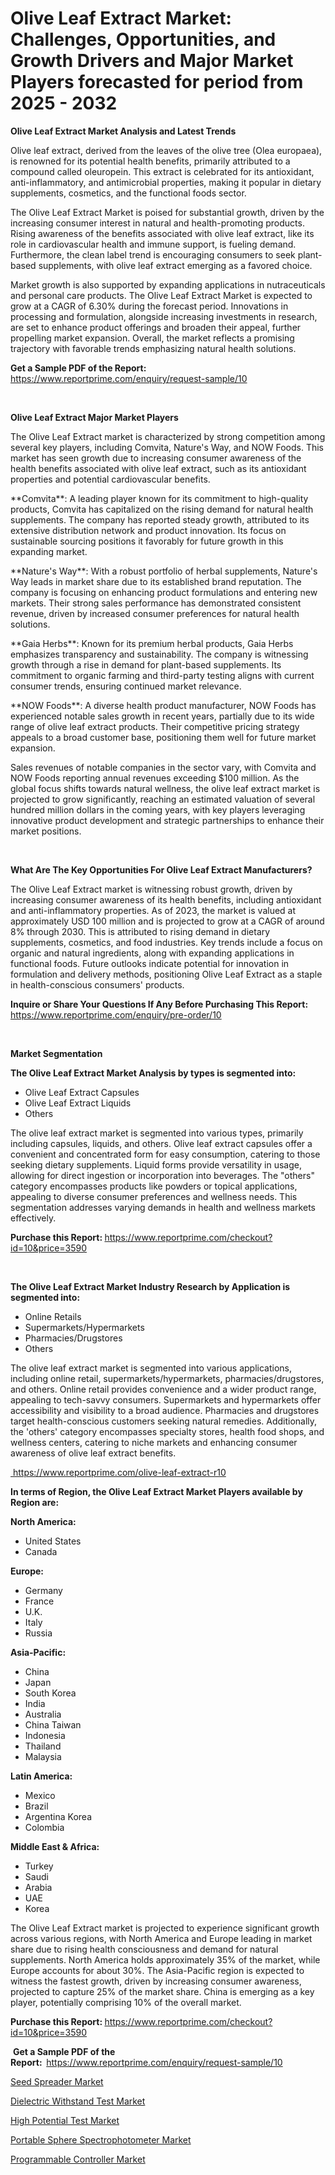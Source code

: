 <p><h1>Olive Leaf Extract Market: Challenges, Opportunities, and Growth Drivers and Major Market Players forecasted for period from 2025 - 2032</h1></p><p><strong>Olive Leaf Extract Market Analysis and Latest Trends</strong></p>
<p><p>Olive leaf extract, derived from the leaves of the olive tree (Olea europaea), is renowned for its potential health benefits, primarily attributed to a compound called oleuropein. This extract is celebrated for its antioxidant, anti-inflammatory, and antimicrobial properties, making it popular in dietary supplements, cosmetics, and the functional foods sector. </p><p>The Olive Leaf Extract Market is poised for substantial growth, driven by the increasing consumer interest in natural and health-promoting products. Rising awareness of the benefits associated with olive leaf extract, like its role in cardiovascular health and immune support, is fueling demand. Furthermore, the clean label trend is encouraging consumers to seek plant-based supplements, with olive leaf extract emerging as a favored choice.</p><p>Market growth is also supported by expanding applications in nutraceuticals and personal care products. The Olive Leaf Extract Market is expected to grow at a CAGR of 6.30% during the forecast period. Innovations in processing and formulation, alongside increasing investments in research, are set to enhance product offerings and broaden their appeal, further propelling market expansion. Overall, the market reflects a promising trajectory with favorable trends emphasizing natural health solutions.</p></p>
<p><strong>Get a Sample PDF of the Report:&nbsp;</strong> <a href="https://www.reportprime.com/enquiry/request-sample/10?utm_campaign=3070&utm_medium=2&utm_source=Github&utm_content=ia&utm_term=17032025&utm_id=olive-leaf-extract">https://www.reportprime.com/enquiry/request-sample/10</a></p>
<p>&nbsp;</p>
<p><strong>Olive Leaf Extract Major Market Players</strong></p>
<p><p>The Olive Leaf Extract market is characterized by strong competition among several key players, including Comvita, Nature's Way, and NOW Foods. This market has seen growth due to increasing consumer awareness of the health benefits associated with olive leaf extract, such as its antioxidant properties and potential cardiovascular benefits.</p><p>**Comvita**: A leading player known for its commitment to high-quality products, Comvita has capitalized on the rising demand for natural health supplements. The company has reported steady growth, attributed to its extensive distribution network and product innovation. Its focus on sustainable sourcing positions it favorably for future growth in this expanding market.</p><p>**Nature's Way**: With a robust portfolio of herbal supplements, Nature's Way leads in market share due to its established brand reputation. The company is focusing on enhancing product formulations and entering new markets. Their strong sales performance has demonstrated consistent revenue, driven by increased consumer preferences for natural health solutions.</p><p>**Gaia Herbs**: Known for its premium herbal products, Gaia Herbs emphasizes transparency and sustainability. The company is witnessing growth through a rise in demand for plant-based supplements. Its commitment to organic farming and third-party testing aligns with current consumer trends, ensuring continued market relevance.</p><p>**NOW Foods**: A diverse health product manufacturer, NOW Foods has experienced notable sales growth in recent years, partially due to its wide range of olive leaf extract products. Their competitive pricing strategy appeals to a broad customer base, positioning them well for future market expansion.</p><p>Sales revenues of notable companies in the sector vary, with Comvita and NOW Foods reporting annual revenues exceeding $100 million. As the global focus shifts towards natural wellness, the olive leaf extract market is projected to grow significantly, reaching an estimated valuation of several hundred million dollars in the coming years, with key players leveraging innovative product development and strategic partnerships to enhance their market positions.</p></p>
<p>&nbsp;</p>
<p><strong>What Are The Key Opportunities For Olive Leaf Extract Manufacturers?</strong></p>
<p><p>The Olive Leaf Extract market is witnessing robust growth, driven by increasing consumer awareness of its health benefits, including antioxidant and anti-inflammatory properties. As of 2023, the market is valued at approximately USD 100 million and is projected to grow at a CAGR of around 8% through 2030. This is attributed to rising demand in dietary supplements, cosmetics, and food industries. Key trends include a focus on organic and natural ingredients, along with expanding applications in functional foods. Future outlooks indicate potential for innovation in formulation and delivery methods, positioning Olive Leaf Extract as a staple in health-conscious consumers' products.</p></p>
<p><strong>Inquire or Share Your Questions If Any Before Purchasing This Report:</strong> <a href="https://www.reportprime.com/enquiry/pre-order/10?utm_campaign=3070&utm_medium=2&utm_source=Github&utm_content=ia&utm_term=17032025&utm_id=olive-leaf-extract">https://www.reportprime.com/enquiry/pre-order/10</a></p>
<p>&nbsp;</p>
<p><strong>Market Segmentation</strong></p>
<p><strong>The Olive Leaf Extract Market Analysis by types is segmented into:</strong></p>
<p><ul><li>Olive Leaf Extract Capsules</li><li>Olive Leaf Extract Liquids</li><li>Others</li></ul></p>
<p><p>The olive leaf extract market is segmented into various types, primarily including capsules, liquids, and others. Olive leaf extract capsules offer a convenient and concentrated form for easy consumption, catering to those seeking dietary supplements. Liquid forms provide versatility in usage, allowing for direct ingestion or incorporation into beverages. The "others" category encompasses products like powders or topical applications, appealing to diverse consumer preferences and wellness needs. This segmentation addresses varying demands in health and wellness markets effectively.</p></p>
<p><strong>Purchase this Report:&nbsp;</strong><a href="https://www.reportprime.com/checkout?id=10&price=3590&utm_campaign=3070&utm_medium=2&utm_source=Github&utm_content=ia&utm_term=17032025&utm_id=olive-leaf-extract">https://www.reportprime.com/checkout?id=10&price=3590</a></p>
<p>&nbsp;</p>
<p><strong>The Olive Leaf Extract Market Industry Research by Application is segmented into:</strong></p>
<p><ul><li>Online Retails</li><li>Supermarkets/Hypermarkets</li><li>Pharmacies/Drugstores</li><li>Others</li></ul></p>
<p><p>The olive leaf extract market is segmented into various applications, including online retail, supermarkets/hypermarkets, pharmacies/drugstores, and others. Online retail provides convenience and a wider product range, appealing to tech-savvy consumers. Supermarkets and hypermarkets offer accessibility and visibility to a broad audience. Pharmacies and drugstores target health-conscious customers seeking natural remedies. Additionally, the 'others' category encompasses specialty stores, health food shops, and wellness centers, catering to niche markets and enhancing consumer awareness of olive leaf extract benefits.</p></p>
<p><a href="https://www.reportprime.com/olive-leaf-extract-r10?utm_campaign=3070&utm_medium=2&utm_source=Github&utm_content=ia&utm_term=17032025&utm_id=olive-leaf-extract">&nbsp;https://www.reportprime.com/olive-leaf-extract-r10</a></p>
<p><strong>In terms of Region, the Olive Leaf Extract Market Players available by Region are:</strong></p>
<p>
    <p> <strong> North America: </strong>
        <ul>
            <li>United States</li>
            <li>Canada</li>
        </ul>
        </p> 
    <p> <strong> Europe: </strong>
        <ul>
            <li>Germany</li>
            <li>France</li>
            <li>U.K.</li>
            <li>Italy</li>
            <li>Russia</li>
        </ul>
        </p> 
    <p> <strong> Asia-Pacific: </strong>
        <ul>
            <li>China</li>
            <li>Japan</li>
            <li>South Korea</li>
            <li>India</li>
            <li>Australia</li>
            <li>China Taiwan</li>
            <li>Indonesia</li>
            <li>Thailand</li>
            <li>Malaysia</li>
        </ul>
        </p> 
    <p> <strong> Latin America: </strong>
        <ul>
            <li>Mexico</li>
            <li>Brazil</li>
            <li>Argentina Korea</li>
            <li>Colombia</li>
        </ul>
        </p> 
    <p> <strong> Middle East & Africa: </strong>
        <ul>
            <li>Turkey</li>
            <li>Saudi</li>
            <li>Arabia</li>
            <li>UAE</li>
            <li>Korea</li>
        </ul>
    </p>
    </p>
<p><p>The Olive Leaf Extract market is projected to experience significant growth across various regions, with North America and Europe leading in market share due to rising health consciousness and demand for natural supplements. North America holds approximately 35% of the market, while Europe accounts for about 30%. The Asia-Pacific region is expected to witness the fastest growth, driven by increasing consumer awareness, projected to capture 25% of the market share. China is emerging as a key player, potentially comprising 10% of the overall market.</p></p>
<p><strong>Purchase this Report: </strong><a href="https://www.reportprime.com/checkout?id=10&price=3590&utm_campaign=3070&utm_medium=2&utm_source=Github&utm_content=ia&utm_term=17032025&utm_id=olive-leaf-extract">https://www.reportprime.com/checkout?id=10&price=3590</a></p>
<p>&nbsp;<strong>Get a Sample PDF of the Report:&nbsp;&nbsp;</strong><a href="https://www.reportprime.com/enquiry/request-sample/10?utm_campaign=3070&utm_medium=2&utm_source=Github&utm_content=ia&utm_term=17032025&utm_id=olive-leaf-extract">https://www.reportprime.com/enquiry/request-sample/10</a></p>
<p><strong></strong></p>
<p><p><a href="https://github.com/amoakuolaopa/Market-Research-Report-List-1/blob/main/seed-spreader-market.md?utm_campaign=3070&utm_medium=2&utm_source=Github&utm_content=ia&utm_term=17032025&utm_id=olive-leaf-extract">Seed Spreader Market</a></p><p><a href="https://www.linkedin.com/pulse/detailed-analysis-dielectric-withstand-test-market-growth-4ntfe?utm_campaign=3070&utm_medium=2&utm_source=Github&utm_content=ia&utm_term=17032025&utm_id=olive-leaf-extract">Dielectric Withstand Test Market</a></p><p><a href="https://www.linkedin.com/pulse/growth-potential-market-share-analysis-high-test-size-forecast-ortie?utm_campaign=3070&utm_medium=2&utm_source=Github&utm_content=ia&utm_term=17032025&utm_id=olive-leaf-extract">High Potential Test Market</a></p><p><a href="https://www.linkedin.com/pulse/in-depth-portable-sphere-spectrophotometer-market-research-n1rle?utm_campaign=3070&utm_medium=2&utm_source=Github&utm_content=ia&utm_term=17032025&utm_id=olive-leaf-extract">Portable Sphere Spectrophotometer Market</a></p><p><a href="https://www.linkedin.com/pulse/comprehensive-programmable-controller-market-study-projected-0ipae?utm_campaign=3070&utm_medium=2&utm_source=Github&utm_content=ia&utm_term=17032025&utm_id=olive-leaf-extract">Programmable Controller Market</a></p></p>